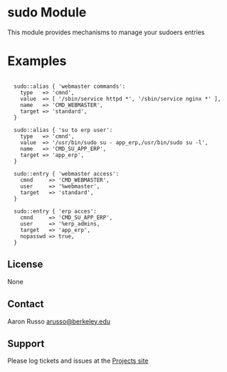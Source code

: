 # sudo Module #

This module provides mechanisms to manage your sudoers entries 

# Examples #

<pre><code>
  sudo::alias { 'webmaster commands':
    type   => 'cmnd',
    value  => [ '/sbin/service httpd *', '/sbin/service nginx *' ],
    name   => 'CMD_WEBMASTER',
    target => 'standard',
  }

  sudo::alias { 'su to erp user':
    type   => 'cmnd',
    value  => '/usr/bin/sudo su - app_erp,/usr/bin/sudo su -l',
    name   => 'CMD_SU_APP_ERP',
    target => 'app_erp',
  }

  sudo::entry { 'webmaster access':
    cmnd     => 'CMD_WEBMASTER',
    user     => '%webmaster',
    target   => 'standard',
  }

  sudo::entry { 'erp acces':
    cmnd     => 'CMD_SU_APP_ERP',
    user     => '%erp_admins,
    target   => 'app_erp',
    nopasswd => true,
  }
</code></pre>
 

License
-------

None

Contact
-------

Aaron Russo <arusso@berkeley.edu>

Support
-------

Please log tickets and issues at the
[Projects site](https://github.com/arusso23/puppet-sudo/issues/)
